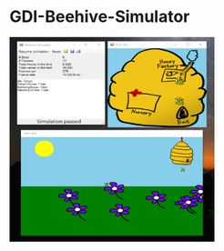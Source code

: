 # GDI-Beehive-Simulator

<a href="url"><img src="https://github.com/aTasja/GDI-Beehive-Simulator/blob/master/Frames.png" align="left" height="360" width="360">
